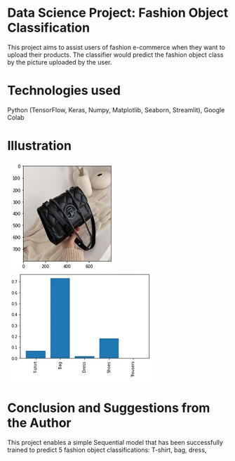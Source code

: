 # Data Science Project: Fashion Object Classification
This project aims to assist users of fashion e-commerce when they want to upload their products. The classifier would predict the fashion object class by the picture uploaded by the user. 

# Technologies used
Python (TensorFlow, Keras, Numpy, Matplotlib, Seaborn, Streamlit), Google Colab

# Illustration
![alt text](https://github.com/cindysuyitno/Fashion-Object-Classification/blob/main/screenshoot1.jpg)
![alt text](https://github.com/cindysuyitno/Fashion-Object-Classification/blob/main/screenshoot2.jpg)

# Conclusion and Suggestions from the Author 
This project enables a simple Sequential model that has been successfully trained to predict 5 fashion object classifications: T-shirt, bag, dress,
